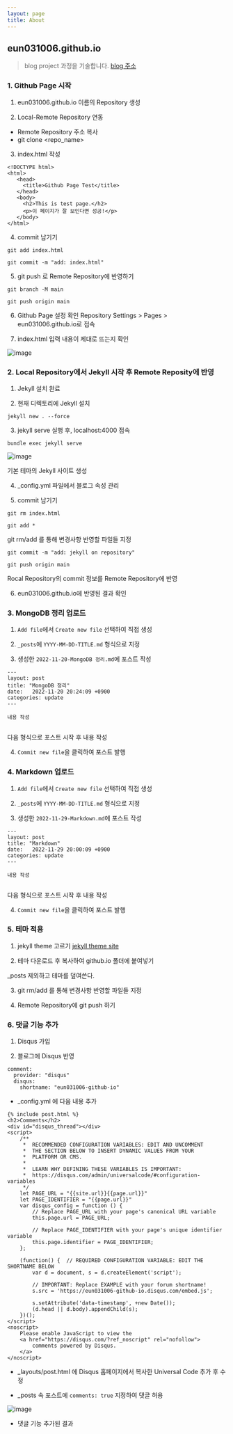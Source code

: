 ```yaml
---
layout: page
title: About
---
```


## eun031006.github.io
> blog project 과정을 기술합니다.
> [blog 주소](https://eun031006.github.io/)

### 1. Github Page 시작

1. eun031006.github.io 이름의 Repository 생성

2. Local-Remote Repository 연동

- Remote Repository 주소 복사
- git clone <repo_name><path>

3. index.html 작성
```
<!DOCTYPE html>
<html>
   <head>
     <title>Github Page Test</title>
   </head>
   <body>
     <h2>This is test page.</h2>
     <p>이 페이지가 잘 보인다면 성공!</p>
   </body>
</html>
```

4. commit 남기기
```
git add index.html
```

```
git commit -m "add: index.html"
```

5. git push 로 Remote Repository에 반영하기
```
git branch -M main
```

```
git push origin main
```

6. Github Page 설정 확인
Repository Settings > Pages > eun031006.github.io로 접속

7. index.html 입력 내용이 제대로 뜨는지 확인
   
![image](https://user-images.githubusercontent.com/106921541/204574603-8758f795-0781-4751-a71d-ff428306e9f5.png)

### 2. Local Repository에서 Jekyll 시작 후 Remote Reposity에 반영
   
1. Jekyll 설치 완료

2. 현재 디렉토리에 Jekyll 설치
```
jekyll new . --force
```
   
3. jekyll serve 실행 후, localhost:4000 접속
```
bundle exec jekyll serve
```
   
![image](https://user-images.githubusercontent.com/106921541/204571771-f1e48b69-7678-4862-a71c-22948c70baab.png)

기본 테마의 Jekyll 사이트 생성

4. _config.yml 파일에서 블로그 속성 관리
   
5. commit 남기기
```
git rm index.html
```
   
```
git add *
```
   
git rm/add 를 통해 변경사항 반영할 파일들 지정
   
```
git commit -m "add: jekyll on repository"
```
   
```
git push origin main
```
   
Rocal Repository의 commit 정보를 Remote Repository에 반영
   
6. eun031006.github.io에 반영된 결과 확인

### 3. MongoDB 정리 업로드

1. `Add file`에서 `Create new file` 선택하여 직접 생성  
   
2. `_posts`에 `YYYY-MM-DD-TITLE.md` 형식으로 지정
  
3. 생성한 `2022-11-20-MongoDB 정리.md`에 포스트 작성
```
---
layout: post
title: "MongoDB 정리"
date:   2022-11-20 20:24:09 +0900
categories: update
---
   
내용 작성
   
```

다음 형식으로 포스트 시작 후 내용 작성
   
4. `Commit new file`을 클릭하여 포스트 발행
   
### 4. Markdown 업로드
   
1. `Add file`에서 `Create new file` 선택하여 직접 생성  
   
2. `_posts`에 `YYYY-MM-DD-TITLE.md` 형식으로 지정
  
3. 생성한 `2022-11-29-Markdown.md`에 포스트 작성
```
---
layout: post
title: "Markdown"
date:   2022-11-29 20:00:09 +0900
categories: update
---
   
내용 작성
   
```

다음 형식으로 포스트 시작 후 내용 작성
   
4. `Commit new file`을 클릭하여 포스트 발행

### 5. 테마 적용

1. jekyll theme 고르기
[jekyll theme site](http://jekyllthemes.org/)
   
2. 테마 다운로드 후 복사하여 github.io 폴더에 붙여넣기

_posts 제외하고 테마를 덮여쓴다.
   
3. git rm/add 를 통해 변경사항 반영할 파일들 지정
   
4. Remote Repository에 git push 하기
   
### 6. 댓글 기능 추가
   
1. Disqus 가입

2. 블로그에 Disqus 반영

```
comment:
  provider: "disqus"
  disqus:
    shortname: "eun031006-github-io"
```

- _config.yml 에 다음 내용 추가

```
{% include post.html %}
<h2>Comments</h2>
<div id="disqus_thread"></div>
<script>
    /**
     *  RECOMMENDED CONFIGURATION VARIABLES: EDIT AND UNCOMMENT 
     *  THE SECTION BELOW TO INSERT DYNAMIC VALUES FROM YOUR 
     *  PLATFORM OR CMS.
     *  
     *  LEARN WHY DEFINING THESE VARIABLES IS IMPORTANT: 
     *  https://disqus.com/admin/universalcode/#configuration-variables
     */
    let PAGE_URL = "{{site.url}}{{page.url}}"
    let PAGE_IDENTIFIER = "{{page.url}}"
    var disqus_config = function () {
        // Replace PAGE_URL with your page's canonical URL variable
        this.page.url = PAGE_URL;  
        
        // Replace PAGE_IDENTIFIER with your page's unique identifier variable
        this.page.identifier = PAGE_IDENTIFIER; 
    };
    
    (function() {  // REQUIRED CONFIGURATION VARIABLE: EDIT THE SHORTNAME BELOW
        var d = document, s = d.createElement('script');
        
        // IMPORTANT: Replace EXAMPLE with your forum shortname!
        s.src = 'https://eun031006-github-io.disqus.com/embed.js';
        
        s.setAttribute('data-timestamp', +new Date());
        (d.head || d.body).appendChild(s);
    })();
</script>
<noscript>
    Please enable JavaScript to view the 
    <a href="https://disqus.com/?ref_noscript" rel="nofollow">
        comments powered by Disqus.
    </a>
</noscript>
```

- _layouts/post.html 에 Disqus 홈페이지에서 복사한 Universal Code 추가 후 수정

- _posts 속 포스트에 `comments: true` 지정하여 댓글 허용

![image](https://user-images.githubusercontent.com/106921541/204600389-bf999c0e-a434-4c1c-8e82-fb24fd84bf97.png)

- 댓글 기능 추가된 결과 
